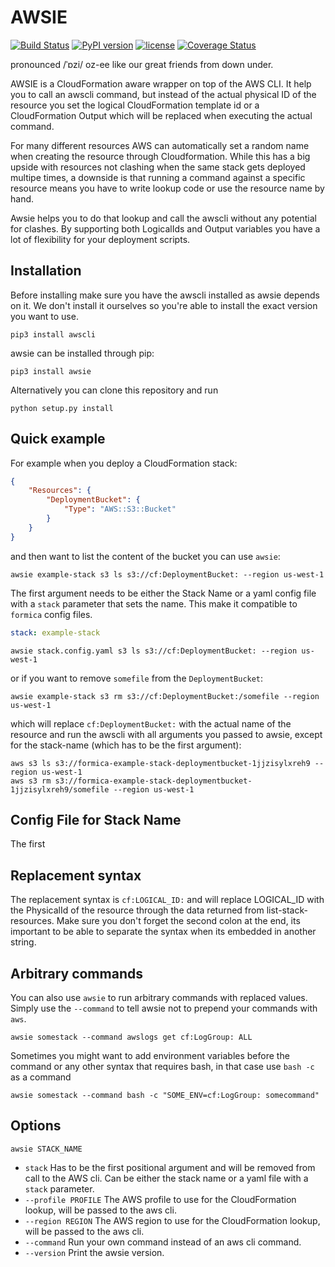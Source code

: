 # AWSIE

 [![Build Status](https://travis-ci.org/theserverlessway/awsie.svg?branch=master)](https://travis-ci.org/theserverlessway/awsie)
[![PyPI version](https://badge.fury.io/py/awsie.svg)](https://pypi.python.org/pypi/awsie)
[![license](https://img.shields.io/github/license/theserverlessway/awsie.svg)](LICENSE)
[![Coverage Status](https://coveralls.io/repos/github/theserverlessway/awsie/badge.svg?branch=master)](https://coveralls.io/github/theserverlessway/awsie?branch=master)

pronounced /ˈɒzi/ oz-ee like our great friends from down under.

AWSIE is a CloudFormation aware wrapper on top of the AWS CLI. It help you to call an awscli command, but instead of the actual physical ID of the resource you set the logical CloudFormation template id or a CloudFormation Output which will be replaced when executing the actual command.

For many different resources AWS can automatically set a random name when creating the resource through Cloudformation. While this has a big upside with resources not clashing when the same stack gets deployed multipe times, a downside is that running a command against a specific resource means you have to write lookup code or use the resource name by hand.

Awsie helps you to do that lookup and call the awscli without any potential for clashes. By supporting both LogicalIds and Output variables you have a lot of flexibility for your deployment scripts.

## Installation

Before installing make sure you have the awscli installed as awsie depends on it. We don't install it ourselves so you're able to install the exact version you want to use.

```shell
pip3 install awscli
```

awsie can be installed through pip:

```shell
pip3 install awsie
```

Alternatively you can clone this repository and run

```shell
python setup.py install
```

## Quick example

For example when you deploy a CloudFormation stack:

```json
{
    "Resources": {
        "DeploymentBucket": {
            "Type": "AWS::S3::Bucket"
        }
    }
}
```

and then want to list the content of the bucket you can use `awsie`:

```shell
awsie example-stack s3 ls s3://cf:DeploymentBucket: --region us-west-1
```

The first argument needs to be either the Stack Name or a yaml config file with a `stack` parameter that sets the name. This make it compatible to `formica` config files.

```yaml
stack: example-stack
```

```shell
awsie stack.config.yaml s3 ls s3://cf:DeploymentBucket: --region us-west-1
```

or if you want to remove `somefile` from the `DeploymentBucket`:

```shell
awsie example-stack s3 rm s3://cf:DeploymentBucket:/somefile --region us-west-1
```

which will replace `cf:DeploymentBucket:` with the actual name of the resource and run the awscli with all arguments you passed to awsie, except for the stack-name (which has to be the first argument):

```shell
aws s3 ls s3://formica-example-stack-deploymentbucket-1jjzisylxreh9 --region us-west-1
aws s3 rm s3://formica-example-stack-deploymentbucket-1jjzisylxreh9/somefile --region us-west-1
```

## Config File for Stack Name

The first 

## Replacement syntax

The replacement syntax is `cf:LOGICAL_ID:` and will replace LOGICAL_ID with the PhysicalId of the resource through the data returned from list-stack-resources. Make sure you don't forget the second colon at the end, its important to be able to separate the syntax when its embedded in another string.

## Arbitrary commands

You can also use `awsie` to run arbitrary commands with replaced values. Simply use the `--command` to tell awsie not to prepend your commands with `aws`.

```shell
awsie somestack --command awslogs get cf:LogGroup: ALL
```

Sometimes you might want to add environment variables before the command or any other syntax that requires bash, in that case use `bash -c` as a command

```shell
awsie somestack --command bash -c "SOME_ENV=cf:LogGroup: somecommand"
```

## Options

`awsie STACK_NAME`


* `stack`              Has to be the first positional argument and will be removed from call to the AWS cli. Can be either the stack name or a yaml file with a `stack` parameter.
* `--profile PROFILE`  The AWS profile to use for the CloudFormation lookup, will be passed to the aws cli.
* `--region REGION`    The AWS region to use for the CloudFormation lookup, will be passed to the aws cli.
* `--command`          Run your own command instead of an aws cli command.
* `--version`          Print the awsie version.
